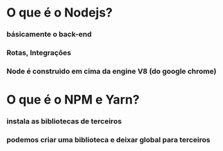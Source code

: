 # O que é o Nodejs?

### básicamente o back-end

### Rotas, Integrações

### Node é construido em cima da engine V8 (do google chrome)

# O que é o NPM e Yarn?

### instala as bibliotecas de terceiros

### podemos criar uma biblioteca e deixar global para terceiros
